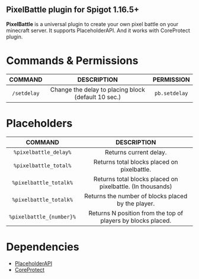 ## PixelBattle plugin for Spigot 1.16.5+

**PixelBattle** is a universal plugin to create your own pixel battle on your minecraft server. It supports PlaceholderAPI. And it works with CoreProtect plugin.


# Commands & Permissions

|    COMMAND    |       DESCRIPTION        |  PERMISSION  |
|:-------------:|:------------------------:|:------------:|
|    `/setdelay`     | Change the delay to placing block (default 10 sec.) |  `pb.setdelay`   |



# Placeholders
|    COMMAND    |       DESCRIPTION        |
|:-------------:|:------------------------:|
|    `%pixelbattle_delay%`     | Returns current delay. |
| `%pixelbattle_total%` |      Returns total blocks placed on pixelbattle.      |
|    `%pixelbattle_totalk%`     |        Returns total blocks placed on pixelbattle. (In thousands)        |
|      `%pixelbattle_totalk%`         |   Returns the number of blocks placed by the player.  |
|      `%pixelbattle_{number}%`         |   Returns N position from the top of players by blocks placed.  |


# Dependencies
- [PlaceholderAPI](https://github.com/PlaceholderAPI/PlaceholderAPI)
- [CoreProtect](https://github.com/PlayPro/CoreProtect)

